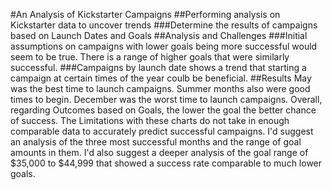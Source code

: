 #An Analysis of Kickstarter Campaigns
##Performing analysis on Kickstarter data to uncover trends
###Determine the results of campaigns based on Launch Dates and Goals
##Analysis and Challenges
###Initial assumptions on campaigns with lower goals being more successful would seem to be true. There is a range of higher goals that were similarly successful.
###Campaigns by launch date shows a trend that starting a campaign at certain times of the year coulb be beneficial.
##Results
May was the best time to launch campaigns. Summer months also were good times to begin. December was the worst time to launch campaigns.
Overall, regarding Outcomes based on Goals, the lower the goal the better chance of success.
The Limitations with these charts do not take in enough comparable data to accurately predict successful campaigns.
I'd suggest an analysis of the three most successful months and the range of goal amounts in them. I'd also suggest a deeper analysis of the goal range of $35,000 to $44,999 that showed a success rate comparable to much lower goals.
